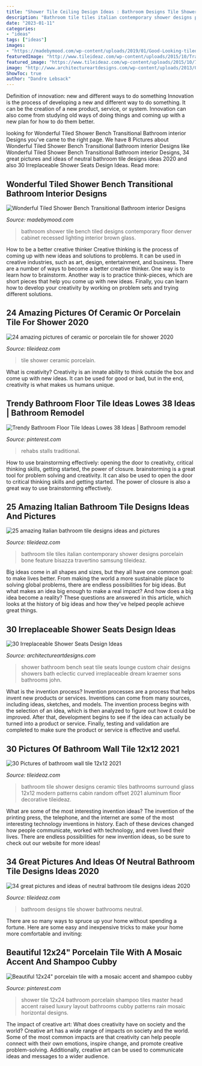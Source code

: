```yaml
---
title: "Shower Tile Ceiling Design Ideas : Bathroom Designs Tile Shower Bathrooms Neutral"
description: "Bathroom tile tiles italian contemporary shower designs porcelain bone feature bisazza travertino samsung tileideaz"
date: "2023-01-11"
categories:
- "ideas"
tags: ["ideas"]
images:
- "https://madebymood.com/wp-content/uploads/2019/01/Good-Looking-tiled-shower-bench-Contemporary-Bathroom-in-Denver-with-brown-tile-floor-and-vessel-sink.jpg"
featuredImage: "http://www.tileideaz.com/wp-content/uploads/2015/10/Travertino-Bone-Bathroom-porcelain-tiles-with-Bisazza-shower-feature.jpg"
featured_image: "https://www.tileideaz.com/wp-content/uploads/2015/10/7.jpg"
image: "http://www.architectureartdesigns.com/wp-content/uploads/2013/07/JKandSons._com.jpg"
ShowToc: true
author: "Dandre Lebsack"
---
```



Definition of innovation: new and different ways to do something
Innovation is the process of developing a new and different way to do something. It can be the creation of a new product, service, or system. Innovation can also come from studying old ways of doing things and coming up with a new plan for how to do them better.

	

		
looking for Wonderful Tiled Shower Bench Transitional Bathroom interior Designs you've came to the right page. We have 8 Pictures about Wonderful Tiled Shower Bench Transitional Bathroom interior Designs like Wonderful Tiled Shower Bench Transitional Bathroom interior Designs, 34 great pictures and ideas of neutral bathroom tile designs ideas 2020 and also 30 Irreplaceable Shower Seats Design Ideas. Read more:
		
    
## Wonderful Tiled Shower Bench Transitional Bathroom Interior Designs

<img loading=lazy src="https://madebymood.com/wp-content/uploads/2019/01/Good-Looking-tiled-shower-bench-Contemporary-Bathroom-in-Denver-with-brown-tile-floor-and-vessel-sink.jpg" onerror="this.onerror=null;this.src='https://tse1.mm.bing.net/th?id=OIP.oi1RHsQQLAdIrQblhAlmXQHaLH&amp;pid=15.1';" alt="Wonderful Tiled Shower Bench Transitional Bathroom interior Designs">

_Source: madebymood.com_

>bathroom shower tile bench tiled designs contemporary floor denver cabinet recessed lighting interior brown glass. 

	

How to be a better creative thinker
Creative thinking is the process of coming up with new ideas and solutions to problems. It can be used in creative industries, such as art, design, entertainment, and business. There are a number of ways to become a better creative thinker. One way is to learn how to brainstorm. Another way is to practice think-pieces, which are short pieces that help you come up with new ideas. Finally, you can learn how to develop your creativity by working on problem sets and trying different solutions.

    
## 24 Amazing Pictures Of Ceramic Or Porcelain Tile For Shower 2020

<img loading=lazy src="https://www.tileideaz.com/wp-content/uploads/2015/08/1135.jpg" onerror="this.onerror=null;this.src='https://tse3.mm.bing.net/th?id=OIP.xm0UadGOy7rCXanepoyLvwHaJ4&amp;pid=15.1';" alt="24 amazing pictures of ceramic or porcelain tile for shower 2020">

_Source: tileideaz.com_

>tile shower ceramic porcelain. 

	

What is creativity?
Creativity is an innate ability to think outside the box and come up with new ideas. It can be used for good or bad, but in the end, creativity is what makes us humans unique.

    
## Trendy Bathroom Floor Tile Ideas Lowes 38 Ideas | Bathroom Remodel

<img loading=lazy src="https://i.pinimg.com/736x/6c/49/59/6c4959713c6339a3876f1ce1110508f7.jpg" onerror="this.onerror=null;this.src='https://tse1.mm.bing.net/th?id=OIP.226mb_0BFRif6Jmws5FvzAAAAA&amp;pid=15.1';" alt="Trendy Bathroom Floor Tile Ideas Lowes 38 Ideas | Bathroom remodel">

_Source: pinterest.com_

>rehabs stalls traditional. 

	

How to use brainstorming effectively: opening the door to creativity, critical thinking skills, getting started, the power of closure.
brainstorming is a great tool for problem solving and creativity. It can also be used to open the door to critical thinking skills and getting started. The power of closure is also a great way to use brainstorming effectively.

    
## 25 Amazing Italian Bathroom Tile Designs Ideas And Pictures

<img loading=lazy src="http://www.tileideaz.com/wp-content/uploads/2015/10/Travertino-Bone-Bathroom-porcelain-tiles-with-Bisazza-shower-feature.jpg" onerror="this.onerror=null;this.src='https://tse4.mm.bing.net/th?id=OIP.lMm9QZFyQujxepf-hYFzigHaE8&amp;pid=15.1';" alt="25 amazing Italian bathroom tile designs ideas and pictures">

_Source: tileideaz.com_

>bathroom tile tiles italian contemporary shower designs porcelain bone feature bisazza travertino samsung tileideaz. 

	

Big ideas come in all shapes and sizes, but they all have one common goal: to make lives better. From making the world a more sustainable place to solving global problems, there are endless possibilities for big ideas. But what makes an idea big enough to make a real impact? And how does a big idea become a reality? These questions are answered in this article, which looks at the history of big ideas and how they've helped people achieve great things.

    
## 30 Irreplaceable Shower Seats Design Ideas

<img loading=lazy src="http://www.architectureartdesigns.com/wp-content/uploads/2013/07/JKandSons._com.jpg" onerror="this.onerror=null;this.src='https://tse4.mm.bing.net/th?id=OIP.mSOKBYnNk_lmUt9OfaDpTwAAAA&amp;pid=15.1';" alt="30 Irreplaceable Shower Seats Design Ideas">

_Source: architectureartdesigns.com_

>shower bathroom bench seat tile seats lounge custom chair designs showers bath eclectic curved irreplaceable dream kraemer sons bathrooms john. 

	

What is the invention process?
Invention processes are a process that helps invent new products or services. Inventions can come from many sources, including ideas, sketches, and models. The invention process begins with the selection of an idea, which is then analyzed to figure out how it could be improved. After that, development begins to see if the idea can actually be turned into a product or service. Finally, testing and validation are completed to make sure the product or service is effective and useful.

    
## 30 Pictures Of Bathroom Wall Tile 12x12 2021

<img loading=lazy src="https://www.tileideaz.com/wp-content/uploads/2015/12/glass-shower-cabin-door-with-aluminum-handle-ceramic-wall-tile-designing-design-house-traditional-modern-random-offset-surround-shower-types-of-wall-bathroom-tile-ideas-1200x1600.jpg" onerror="this.onerror=null;this.src='https://tse2.mm.bing.net/th?id=OIP.4n2rADDdZjH013CXtQGGiQHaJ4&amp;pid=15.1';" alt="30 Pictures of bathroom wall tile 12x12 2021">

_Source: tileideaz.com_

>bathroom tile shower designs ceramic tiles bathrooms surround glass 12x12 modern patterns cabin random offset 2021 aluminum floor decorative tileideaz. 

	

What are some of the most interesting invention ideas?
The invention of the printing press, the telephone, and the internet are some of the most interesting technology inventions in history. Each of these devices changed how people communicate, worked with technology, and even lived their lives. There are endless possibilities for new invention ideas, so be sure to check out our website for more ideas!

    
## 34 Great Pictures And Ideas Of Neutral Bathroom Tile Designs Ideas 2020

<img loading=lazy src="https://www.tileideaz.com/wp-content/uploads/2015/10/7.jpg" onerror="this.onerror=null;this.src='https://tse4.mm.bing.net/th?id=OIP.vGX9J3PB67-_vLyzD3F4sAHaLF&amp;pid=15.1';" alt="34 great pictures and ideas of neutral bathroom tile designs ideas 2020">

_Source: tileideaz.com_

>bathroom designs tile shower bathrooms neutral. 

	

There are so many ways to spruce up your home without spending a fortune. Here are some easy and inexpensive tricks to make your home more comfortable and inviting:

    
## Beautiful 12x24&quot; Porcelain Tile With A Mosaic Accent And Shampoo Cubby

<img loading=lazy src="https://i.pinimg.com/736x/06/66/53/066653c66f30607b0c2969ccd21f35ba--tile-showers-shower-tiles.jpg" onerror="this.onerror=null;this.src='https://tse2.mm.bing.net/th?id=OIP.K0PtrGnd49KNFO1Xn-PnTAHaJ3&amp;pid=15.1';" alt="Beautiful 12x24&quot; porcelain tile with a mosaic accent and shampoo cubby">

_Source: pinterest.com_

>shower tile 12x24 bathroom porcelain shampoo tiles master head accent raised luxury layout bathrooms cubby patterns rain mosaic horizontal designs. 

	

The impact of creative art: What does creativity have on society and the world?
Creative art has a wide range of impacts on society and the world. Some of the most common impacts are that creativity can help people connect with their own emotions, inspire change, and promote creative problem-solving. Additionally, creative art can be used to communicate ideas and messages to a wider audience.

